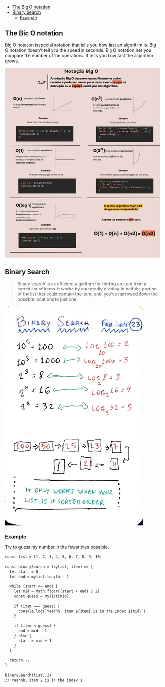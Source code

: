 - [The Big O notation](#the-big-o-notation)
- [Binary Search](#binary-search)
  - [Example](#example)

## The Big O notation

Big O notation isspecial notation that tells you how fast an algorithm is. Big O notation doesn't tell you the speed in seconds. Big O notation lets you compare the number of the operations. It tells you how fast the algorithm grows.

![Big O notation](./images/big-o-notation.jpeg)

## Binary Search

> Binary search is an efficient algorithm for finding an item from a sorted list of items. It works by repeatedly dividing in half the portion of the list that could contain the item, until you've narrowed down the possible locations to just one.

<img src="./images/binary-search.jpeg" width="450"/>

### Example

Try to guess my number in the fewst tries possible.

```JS
const list = [1, 2, 3, 4, 5, 6, 7, 8, 9, 10]

const binarySearch = (mylist, item) => {
  let start = 0
  let end = mylist.length - 1

  while (start <= end) {
    let mid = Math.floor((start + end) / 2)
    const guess = mylist[mid]

    if (item === guess) {
      console.log(`Yeahhh, item ${item} is in the index ${mid}`)
    }

    if (item < guess) {
      end = mid - 1
    } else {
      start = mid + 1
    }
  }

  return -1
}

binarySearch(list, 2)
// Yeahhh, item 2 is in the index 1
```
